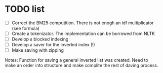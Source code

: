 # TODO list

- [ ] Correct the BM25 computition. There is not enogh an idf multiplicator (see formula)
- [ ] Create a tokenizator. The implementation can be borrowed from NLTK
- [ ] Develop a blocked indexing
- [ ] Develop a saver for the inverted index (!)
- [ ] Make saving with zipping

Notes:
Function for saving a general inverted list was created. Need to make an order into structure and make complite the rest of daving process.